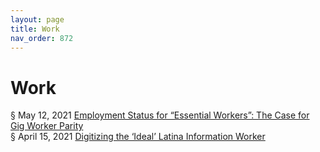 ```yaml
---
layout: page
title: Work 
nav_order: 872
---
```


# Work
§ May 12, 2021 [Employment Status for “Essential Workers”: The Case for Gig Worker Parity](https://archive-e.bsafes.com/docs/E/employment-status-for-essential-workers-the-case-for-gig-worker-parity/)  
§ April 15, 2021 [Digitizing the ‘Ideal’ Latina Information Worker](https://archive-d.bsafes.com/docs/D/digitizing-the-ideal-latina-information-worker/)

